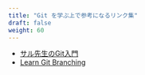 ```yaml
---
title: "Git を学ぶ上で参考になるリンク集"
draft: false
weight: 60
---
```

- [サル先生のGit入門](https://backlog.com/ja/git-tutorial/)
- [Learn Git Branching](https://learngitbranching.js.org/)
